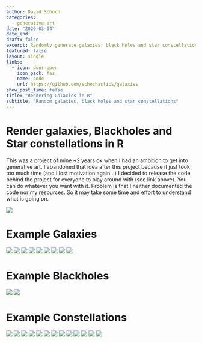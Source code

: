 ```yaml
---
author: David Schoch 
categories:
  - generative art
date: "2020-03-04"
date_end: 
draft: false
excerpt: Randomly generate galaxies, black holes and star constellations
featured: false
layout: single
links:
  - icon: door-open
    icon_pack: fas
    name: code
    url: https://github.com/schochastics/galaxies
show_post_time: false
title: "Rendering Galaxies in R"
subtitle: "Random galaxies, black holes and star constellations"
---
```


# Render galaxies, Blackholes and Star constellations in R

This was a project of mine ~2 years ok when I had an ambition to get into generative art. 
I abandoned that idea after this project because it just took too much time (and I lost motivation again...)
I decided to release the code behind the project for everyone to play around with (see link above). 
You can do whatever you want with it.
Problem is that I neither documented the code nor my resources. So it may take some time and effort to understand what is going on. 

![](galaxy_spin.gif)

# Example Galaxies

![](galaxies_037.png)
![](galaxies_040.png)
![](galaxies_044.png)
![](galaxies_048.png)
![](galaxies_052.png)
![](galaxies_146.png)
![](galaxies_174.png)
![](galaxies_176.png)
![](galaxies_207.png)

# Example Blackholes

![](blackhole_001.png)
![](blackhole_008.png)

# Example Constellations

![](constellation_001.png)
![](constellation_002.png)
![](constellation_003.png)
![](constellation_005.png)
![](constellation_007.png)
![](constellation_010.png)
![](constellation_012.png)
![](constellation_013.png)
![](constellation_019.png)
![](constellation_028.png)
![](constellation_030.png)
![](constellation_079.png)
![](constellation_081.png)
